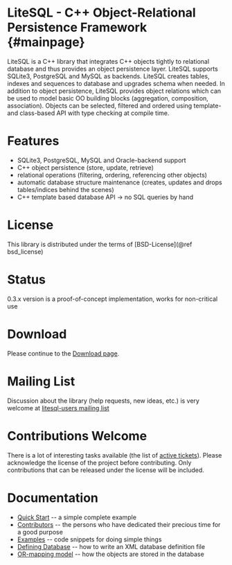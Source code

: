 LiteSQL - C++ Object-Relational Persistence Framework		{#mainpage}
===========================================================================

LiteSQL is a C++ library that integrates C++ objects tightly to relational database and thus provides an object persistence layer. LiteSQL supports SQLite3, PostgreSQL and MySQL as backends. LiteSQL creates tables, indexes and sequences to database and upgrades schema when needed. In addition to object persistence, LiteSQL provides object relations which can be used to model basic OO building blocks (aggregation, composition, association). Objects can be selected, filtered and ordered using template- and class-based API with type checking at compile time. 

# Features

 * SQLite3, PostgreSQL, MySQL and Oracle-backend support
 * C++ object persistence (store, update, retrieve) 
 * relational operations (filtering, ordering, referencing other objects)
 * automatic database structure maintenance (creates, updates and drops tables/indices behind the scenes)
 * C++ template based database API -> no SQL queries by hand

# License

This library is distributed under the terms of [BSD-License](@ref bsd_license)

# Status
0.3.x version is a proof-of-concept implementation, works for non-critical use

# Download
Please continue to the [Download page](http://sourceforge.net/project/showfiles.php?group_id=113304).


# Mailing List

Discussion about the library (help requests, new ideas, etc.) is very welcome at [litesql-users mailing list](http://lists.sourceforge.net/lists/listinfo/litesql-users)

# Contributions Welcome
There is a lot of interesting tasks available (the list of [active tickets](https://sourceforge.net/p/litesql/_list/tickets?source=navbar)).
Please acknowledge the license of the project before contributing. Only contributions that can be released under the license will be included.

# Documentation
 * [Quick Start](docs/quickstart.md) -- a simple complete example
 * [Contributors](docs/contributors.md) -- the persons who have dedicated their precious time for a good purpose
 * [Examples](docs/examples.md) -- code snippets for doing simple things
 * [Defining Database](docs/defining_database.md) -- how to write an XML database definition file
 * [OR-mapping model](docs/mapping_objects_to_database.md) -- how the objects are stored in the database
 